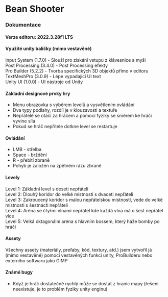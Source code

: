 # Bean Shooter
### Dokumentace
#### Verze editoru: 2022.3.28f1 LTS
#### Využité unity balíčky (mimo vestavěné)
Input System (1.7.0) - Slouží pro získání vstupu z klávesnice a myši  
Post Processing (3.4.0) - Post Processing efekty  
Pro Builder (5.2.2) - Tvorba specifických 3D objektů přímo v editoru  
TextMeshPro (3.0.9) - Lépe vypadající UI text  
Unity UI (1.0.0) - UI nástroje od Unity  
#### Základní designové prvky hry
- Menu obrazovka s výběrem levelů a vysvětlením ovládání
- Dva typy podlahy, rozdíl je v klouzavosti a textuře
- Nepřátelé se otáčí za hráčem a pomocí fyziky se směrem ke hráči vyvine síla
- Pokud se hráč nepřítele dotkne level se restartuje
#### Ovládání
- LMB - střelba
- Space - brždění
- R - přebití zbraně
- Pohyb je založen na zpětném rázu zbraně
#### Levely
Level 1:  Základní level s deseti nepřáteli  
Level 2:  Dlouhý koridor do velké místnosti s dvaceti nepřáteli  
Level 3:  Zakroucený koridor s malou nepřátelskou místností, vede do velké místnosti s šestnácti nepřáteli  
Level 4:  Aréna se čtyřmi vlnami nepřátel kde každá vlna má o šest nepřátel více  
Level 5:  Velká oktagonální aréna s hlavním bossem, který háže bomby po hráči  
#### Assety
Všechny assety (materíály, prefaby, kód, textury, atd.) jsem vytvořil já (mimo vestavěné) pomocí vestavěných funkcí unity, ProBuilderu nebo externího softwaru jako GIMP
#### Známé bugy
- Když je hráč dostatečně rychlý může se dostat z hranic mapy (řešení neexistuje, je to problém fyziky unity enginu)
